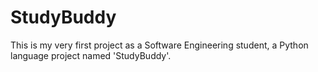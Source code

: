 # StudyBuddy
This is my very first project as a Software Engineering student, a Python language project named 'StudyBuddy'.
